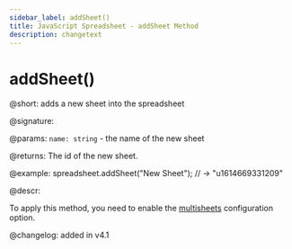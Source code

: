 ```yaml
---
sidebar_label: addSheet()
title: JavaScript Spreadsheet - addSheet Method
description: changetext
---
```


# addSheet()

@short: adds a new sheet into the spreadsheet

@signature:

@params:
`name: string` - the name of the new sheet

@returns:
The id of the new sheet.

@example:
spreadsheet.addSheet("New Sheet");
// -> "u1614669331209"

@descr:

To apply this method, you need to enable the [multisheets](api/spreadsheet_multisheets_config.md) configuration option.

@changelog: added in v4.1

